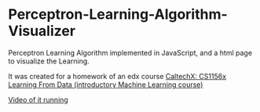 Perceptron-Learning-Algorithm-Visualizer
========================================

Perceptron Learning Algorithm implemented in JavaScript, and a html page to visualize the Learning.

It was created for a homework of an edx course
[CaltechX: CS1156x Learning From Data (introductory Machine Learning course)](https://courses.edx.org/courses/CaltechX/CS1156x/Fall2013/info)

[Video of it running](http://www.youtube.com/watch?v=6DKTZV_6vZ4)

